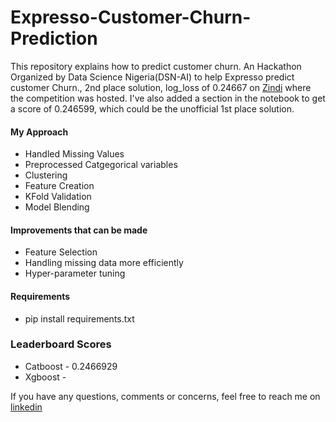 # Expresso-Customer-Churn-Prediction
This repository explains how to predict customer churn. An Hackathon Organized by Data Science Nigeria(DSN-AI) to help Expresso predict customer Churn., 2nd place solution, log_loss of 0.24667 on [Zindi](https://zindi.africa/hackathons/dsn-pre-bootcamp-hackathon-expresso-churn-prediction-challenge/leaderboard) where the competition was hosted. I've also added a section in the notebook to get a score of 0.246599, which could be the unofficial 1st place solution.

#### My Approach 
* Handled Missing Values
* Preprocessed Catgegorical variables
* Clustering
* Feature Creation
* KFold Validation
* Model Blending
#### Improvements that can be made
* Feature Selection
* Handling missing data more efficiently
* Hyper-parameter tuning
#### Requirements
- pip install requirements.txt
### Leaderboard Scores
- Catboost - 0.2466929
- Xgboost - 

If you have any questions, comments or concerns, feel free to reach me on [linkedin](https://www.linkedin.com/in/olukolatimi-david-19a841187/)
